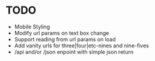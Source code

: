 # TODO

- Mobile Styling
- Modify url params on text box change
- Support reading from url params on load
- Add vanity urls for three|four|etc-nines and nine-fives
- /api and/or /json enpoint with simple json return
